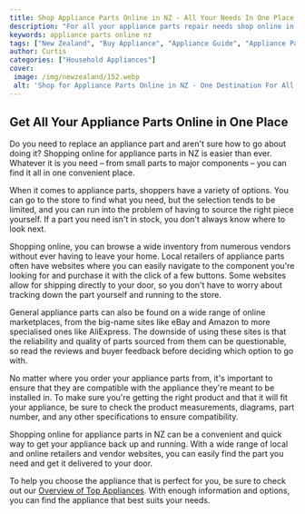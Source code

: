 ```yaml
---
title: Shop Appliance Parts Online in NZ - All Your Needs In One Place
description: "For all your appliance parts repair needs shop online in NZ and get everything you need fast and easy all in one place Get the right parts quickly and conveniently"
keywords: appliance parts online nz
tags: ["New Zealand", "Buy Appliance", "Appliance Guide", "Appliance Parts"]
author: Curtis
categories: ["Household Appliances"]
cover: 
 image: /img/newzealand/152.webp
 alt: 'Shop for Appliance Parts Online in NZ - One Destination For All Your Needs'
---
```

## Get All Your Appliance Parts Online in One Place
Do you need to replace an appliance part and aren't sure how to go about doing it? Shopping online for appliance parts in NZ is easier than ever. Whatever it is you need – from small parts to major components – you can find it all in one convenient place. 

When it comes to appliance parts, shoppers have a variety of options. You can go to the store to find what you need, but the selection tends to be limited, and you can run into the problem of having to source the right piece yourself. If a part you need isn't in stock, you don't always know where to look next. 

Shopping online, you can browse a wide inventory from numerous vendors without ever having to leave your home. Local retailers of appliance parts often have websites where you can easily navigate to the component you're looking for and purchase it with the click of a few buttons. Some websites allow for shipping directly to your door, so you don't have to worry about tracking down the part yourself and running to the store. 

General appliance parts can also be found on a wide range of online marketplaces, from the big-name sites like eBay and Amazon to more specialised ones like AliExpress. The downside of using these sites is that the reliability and quality of parts sourced from them can be questionable, so read the reviews and buyer feedback before deciding which option to go with.

No matter where you order your appliance parts from, it's important to ensure that they are compatible with the appliance they're meant to be installed in. To make sure you're getting the right product and that it will fit your appliance, be sure to check the product measurements, diagrams, part number, and any other specifications to ensure compatibility. 

Shopping online for appliance parts in NZ can be a convenient and quick way to get your appliance back up and running. With a wide range of local and online retailers and vendor websites, you can easily find the part you need and get it delivered to your door.

To help you choose the appliance that is perfect for you, be sure to check out our [Overview of Top Appliances](./pages/appliance-overview). With enough information and options, you can find the appliance that best suits your needs.
